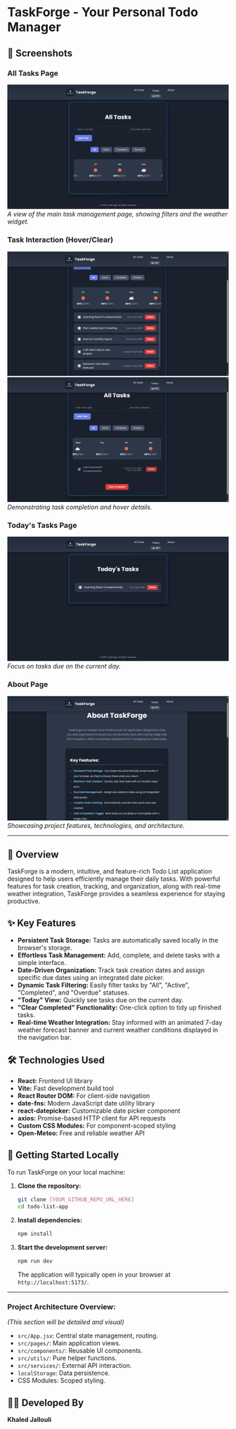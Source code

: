# TaskForge - Your Personal Todo Manager

## 📸 Screenshots
### All Tasks Page
![All Tasks View](https://github.com/Khaled-J7/TaskForge-Todo-App/blob/main/docs/images/AllTasks.png)
*A view of the main task management page, showing filters and the weather widget.*

### Task Interaction (Hover/Clear)
![Task Interaction Example](https://github.com/Khaled-J7/TaskForge-Todo-App/blob/main/docs/images/AllTasks_List_of_tasks.png)
![Task Interaction Example](https://github.com/Khaled-J7/TaskForge-Todo-App/blob/main/docs/images/ClearTask_ALL_TASKS.png)
*Demonstrating task completion and hover details.*

### Today's Tasks Page
![Today's Tasks View](https://github.com/Khaled-J7/TaskForge-Todo-App/blob/main/docs/images/TodayPage.png)
*Focus on tasks due on the current day.*

### About Page
![About Page Details](https://github.com/Khaled-J7/TaskForge-Todo-App/blob/main/docs/images/AboutPage.png)
*Showcasing project features, technologies, and architecture.*

---

## 🚀 Overview
TaskForge is a modern, intuitive, and feature-rich Todo List application designed to help users efficiently manage their daily tasks. With powerful features for task creation, tracking, and organization, along with real-time weather integration, TaskForge provides a seamless experience for staying productive.

## ✨ Key Features
- **Persistent Task Storage:** Tasks are automatically saved locally in the browser's storage.
- **Effortless Task Management:** Add, complete, and delete tasks with a simple interface.
- **Date-Driven Organization:** Track task creation dates and assign specific due dates using an integrated date picker.
- **Dynamic Task Filtering:** Easily filter tasks by "All", "Active", "Completed", and "Overdue" statuses.
- **"Today" View:** Quickly see tasks due on the current day.
- **"Clear Completed" Functionality:** One-click option to tidy up finished tasks.
- **Real-time Weather Integration:** Stay informed with an animated 7-day weather forecast banner and current weather conditions displayed in the navigation bar.

## 🛠️ Technologies Used
- **React:** Frontend UI library
- **Vite:** Fast development build tool
- **React Router DOM:** For client-side navigation
- **date-fns:** Modern JavaScript date utility library
- **react-datepicker:** Customizable date picker component
- **axios:** Promise-based HTTP client for API requests
- **Custom CSS Modules:** For component-scoped styling
- **Open-Meteo:** Free and reliable weather API

## 🏃 Getting Started Locally
To run TaskForge on your local machine:

1.  **Clone the repository:**
    ```bash
    git clone [YOUR_GITHUB_REPO_URL_HERE]
    cd todo-list-app
    ```
2.  **Install dependencies:**
    ```bash
    npm install
    ```
3.  **Start the development server:**
    ```bash
    npm run dev
    ```
    The application will typically open in your browser at `http://localhost:5173/`.

---
### **Project Architecture Overview:**
*(This section will be detailed and visual)*
- `src/App.jsx`: Central state management, routing.
- `src/pages/`: Main application views.
- `src/components/`: Reusable UI components.
- `src/utils/`: Pure helper functions.
- `src/services/`: External API interaction.
- `localStorage`: Data persistence.
- CSS Modules: Scoped styling.

## 🧑‍💻 Developed By
**Khaled Jallouli**

